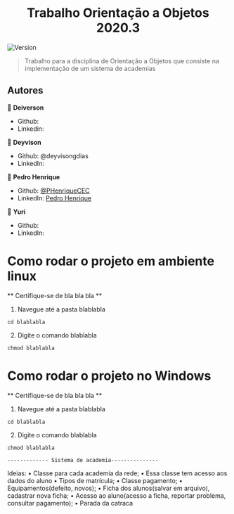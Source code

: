 <h1 align="center">Trabalho Orientação a Objetos 2020.3</h1>
<p>
  <img alt="Version" src="https://img.shields.io/badge/version-0.1.0-blue.svg?cacheSeconds=2592000" />
</p>

> Trabalho para a disciplina de Orientação a Objetos que consiste na implementação de um sistema de academias


## Autores

👤 **Deiverson**

* Github: 
* Linkedin: 


👤 **Deyvison**

* Github: @deyvisongdias
* LinkedIn: 

👤 **Pedro Henrique**

* Github: [@PHenriqueCEC](https://github.com/PHenriqueCEC)
* LinkedIn: [Pedro Henrique](https://www.linkedin.com/in/pedro-henrique-77baa01a9/)

👤 **Yuri**

* Github: 
* LinkedIn:






# Como rodar o projeto em ambiente linux
** Certifique-se de bla bla bla **

1. Navegue até a pasta blablabla
```
cd blablabla
```

2. Digite o comando blablabla 
```
chmod blablabla
```

# Como rodar o projeto no Windows
** Certifique-se de bla bla bla **

1. Navegue até a pasta blablabla
```
cd blablabla
```

2. Digite o comando blablabla 
```
chmod blablabla
```



	------------- Sistema de academia---------------
Ideias:
• Classe para cada academia da rede;
• Essa classe tem acesso aos dados do aluno
• Tipos de matrícula;
• Classe pagamento;
• Equipamentos(defeito, novos);
• Ficha dos alunos(salvar em arquivo), cadastrar nova ficha;
• Acesso ao aluno(acesso a ficha, reportar problema, consultar pagamento);
• Parada da catraca
